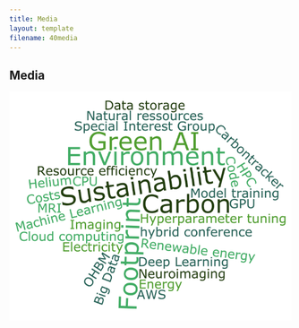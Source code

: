 ```yaml
---
title: Media
layout: template
filename: 40media 
--- 
```


## Media

![SIG wordcloud](media/wordcloud_SEASIG.png)
